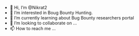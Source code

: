 - 👋 Hi, I’m @Nikrat2
- 👀 I’m interested in Boug Bounty Hunting.
- 🌱 I’m currently learning about Bug Bounty researchers portal
- 💞️ I’m looking to collaborate on ...
- 📫 How to reach me ...

<!---
Nikrat2/Nikrat2 is a ✨ special ✨ repository because its `README.md` (this file) appears on your GitHub profile.
You can click the Preview link to take a look at your changes.
--->
